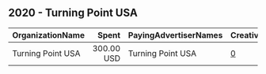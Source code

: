 ## 2020 - Turning Point USA 
|OrganizationName|Spent|PayingAdvertiserNames|CreativeUrls|Impressions|Genders|AgeBrackets|CountryCodes|BillingAddresses|CandidateBallotInformation|
|:---|---:|:---|:---|---:|:---|:---|:---|:---|:---|
|Turning Point USA|300.00 USD|Turning Point USA|[0](https://www.snap.com/political-ads/asset/fa4840032d6a0572a6b00ba5a5fee005115187d8441eedf488d6cb1925c77681?mediaType=mp4)|261,440||15-24|united states|US|Turning Point USA|
